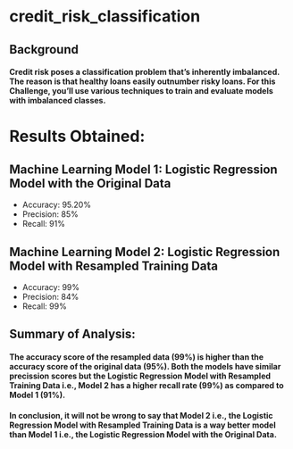 # credit_risk_classification
## Background
#### Credit risk poses a classification problem that’s inherently imbalanced. The reason is that healthy loans easily outnumber risky loans. For this Challenge, you’ll use various techniques to train and evaluate models with imbalanced classes.

# Results Obtained:
## Machine Learning Model 1: Logistic Regression Model with the Original Data
* Accuracy: 95.20%
* Precision: 85%
* Recall: 91%

## Machine Learning Model 2: Logistic Regression Model with Resampled Training Data
* Accuracy: 99%
* Precision: 84%
* Recall: 99%

## Summary of Analysis:
#### The accuracy score of the resampled data (99%) is higher than the accuracy score of the original data (95%). Both the models have similar precission scores but the Logistic Regression Model with Resampled Training Data i.e., Model 2 has a higher recall rate (99%) as compared to Model 1 (91%). 
#### In conclusion, it will not be wrong to say that Model 2 i.e., the Logistic Regression Model with Resampled Training Data is a way better model than Model 1 i.e., the Logistic Regression Model with the Original Data.
